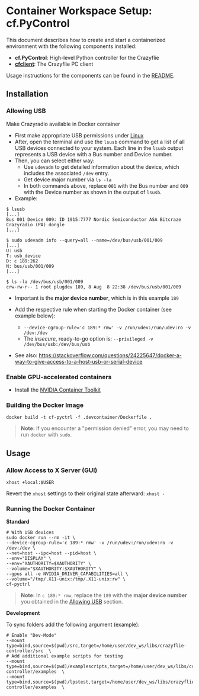 # Container Workspace Setup: cf.PyControl

This document describes how to create and start a containerized environment with the following components installed:

- **cf.PyControl**: High-level Python controller for the Crazyflie
-  [**cfclient**](https://www.bitcraze.io/documentation/repository/crazyflie-clients-python/master/): The Crazyflie PC client

Usage instructions for the components can be found in the [README](README.md).

## Installation

### Allowing USB

Make Crazyradio available in Docker container

- First make appropriate USB permissions under [Linux](https://www.bitcraze.io/documentation/repository/crazyflie-lib-python/master/installation/usb_permissions/) 
- After, open the terminal and use the `lsusb` command to get a list of all USB devices connected to your system. Each line in the `lsusb` output represents a USB device with a Bus number and Device number.
- Then, you can select either way:
  - Use `udevadm` to get detailed information about the device, which includes the associated `/dev` entry.
  - Get device major number via `ls -la`
  - In both commands above, replace `001` with the Bus number and `009` with the Device number as shown in the output of `lsusb`.
- Example:
```shell
$ lsusb
[...]
Bus 001 Device 009: ID 1915:7777 Nordic Semiconductor ASA Bitcraze Crazyradio (PA) dongle
[...]

$ sudo udevadm info --query=all --name=/dev/bus/usb/001/009
[...]
U: usb
T: usb_device
D: c 189:262
N: bus/usb/001/009
[...]

$ ls -la /dev/bus/usb/001/009
crw-rw-r-- 1 root plugdev 189, 8 Aug  8 22:38 /dev/bus/usb/001/009
```

- Important is the **major device number**, which is in this example `189`
  
- Add the respective rule when starting the Docker container (see example below):
  - `--device-cgroup-rule='c 189:* rmw' -v /run/udev:/run/udev:ro -v /dev:/dev`
  - The *insecure*, ready-to-go option is: `--privileged -v /dev/bus/usb:/dev/bus/usb`

- See also: https://stackoverflow.com/questions/24225647/docker-a-way-to-give-access-to-a-host-usb-or-serial-device

### Enable GPU-accelerated containers

- Install the [NVIDIA Container Toolkit](https://docs.nvidia.com/datacenter/cloud-native/container-toolkit/latest/install-guide.html)

### Building the Docker Image

```shell
docker build -t cf-pyctrl -f .devcontainer/Dockerfile .
```

> **Note:** If you encounter a "permission denied" error, you may need to run `docker` with `sudo`.

## Usage

### Allow Access to X Server (GUI)

```shell
xhost +local:$USER
```

Revert the `xhost` settings to their original state afterward: `xhost -`

### Running the Docker Container

**Standard**

```shell
# With USB devices
sudo docker run --rm -it \
--device-cgroup-rule='c 189:* rmw' -v /run/udev:/run/udev:ro -v /dev:/dev \
--net=host --ipc=host --pid=host \
--env="DISPLAY" \
--env="XAUTHORITY=$XAUTHORITY" \
--volume="$XAUTHORITY:$XAUTHORITY" \
--gpus all -e NVIDIA_DRIVER_CAPABILITIES=all \
--volume="/tmp/.X11-unix:/tmp/.X11-unix:rw" \
cf-pyctrl
```

> **Note:** In `c 189:* rmw`, replace the `189` with the **major device number** you obtained in the [Allowing USB](#allowing-usb) section.


**Development**

To sync folders add the following argument (example):

```shell
# Enable "Dev-Mode"
--mount type=bind,source=$(pwd)/src,target=/home/user/dev_ws/libs/crazyflie-controller/src  \
# Add additional example scripts for testing
--mount type=bind,source=$(pwd)/examplescripts,target=/home/user/dev_ws/libs/crazyflie-controller/examples  \
--mount type=bind,source=$(pwd)/lpstest,target=/home/user/dev_ws/libs/crazyflie-controller/examples  \
```


